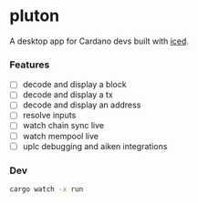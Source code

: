 # pluton

A desktop app for Cardano devs built with [iced](https://iced.rs).

### Features

- [ ] decode and display a block
- [ ] decode and display a tx
- [ ] decode and display an address
- [ ] resolve inputs
- [ ] watch chain sync live
- [ ] watch mempool live
- [ ] uplc debugging and aiken integrations

### Dev

```sh
cargo watch -x run
```
